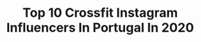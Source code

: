 ---
title: Top 10 Crossfit Instagram Influencers In Portugal In 2020
description: >-
  Find top crossfit Instagram influencers in Portugal in 2020. Most popular hashtags: #crossfit #portugal #fitness #bodybuilding.
platform: Instagram
hits: 12
text_top: See the top-rated Instagram accounts on inBeat.
text_bottom: inBeat holds 12 Instagram influencers like this in Portugal for you to pitch.
profiles:
  - username: "andresantosvet"
    fullname: >-
      André Santos
    bio: >-
      ➡️ Vet Doc 🐺🐯🦎🐰💉 at @hospitalveterinariodorestelo🏥 ➡️ Internal Medicine & Cardiology ♥️ ➡️ Crossfit addict 🏋🏻 ➡️ Clinical Cases/Vet Stuff
    location: "Portugal"
    followers: 110035
    engagement: 492
    commentsToLikes: 0.014935
    id: ck0w61rqx6i2n0i19yoi62ql1
    verified: false
    hashtags: "#puppylove, #vetlife, #veterinaria, #dogsofinstagram"
  - username: "trainermiguel24"
    fullname: >-
      Sérgio Miguel
    bio: >-
      🥑 | Fitness & Nutrition 🏋️‍♂️ | CrossFit ❤️ | Mais de 4000 clientes com resultados em todo o mundo
    location: "Portugal"
    followers: 13835
    engagement: 294
    commentsToLikes: 0.022801
    id: ck9whf8vdxlbk0j78aufxpy66
    verified: false
    hashtags: "#fitness, #porto, #portugal, #fit"
  - username: "hgracy95"
    fullname: >-
      Gracy • Crossfit
    bio: >-
      Be the best version of yourself YouTube link in the bio Coach at @supremuscrossfit 🇧🇪 🇮🇩 living in 🇵🇹 @Prozis: GRACE10
    location: "Portugal"
    followers: 15150
    engagement: 822
    commentsToLikes: 0.039112
    id: ck9hbmdt6hhe80j78upw6qswd
    verified: false
    hashtags: "#bodypositive, #quoteoftheday, #bepositive, #summervibes"
  - username: "alannimal16"
    fullname: >-
      Ａｌａｎｎａ  M a r i a
    bio: >-
      OR 👩🏻‍⚕️💉 CF Games Team 17’ ⚒🖤 5x CF Regionals @xendurance @fitcoveraustralia : code ALANNA Inspiring others through an active & healthy lifestyle
    location: "Portugal"
    followers: 11521
    engagement: 525
    commentsToLikes: 0.027913
    id: ck5hmt3xpmkpp0i119lcb9hy8
    verified: false
    hashtags: "#womenofcrossfit, #crossfitbabes, #strongwomen, #beautifuldestinations"
  - username: "vera_silva_9"
    fullname: >-
      Vera Silva
    bio: >-
      @hexxeeofficial coupon discount VERA20 @crossandrun coupon discount vera10 @picsil_sport coupon discount VERA10
    location: "Portugal"
    followers: 21190
    engagement: 350
    commentsToLikes: 0.013368
    id: ckaot51e4uez90i78dirap3s8
    verified: false
    hashtags: "#health, #onlyfitgirls, #herbalifenutrition, #hexxeeofficial"
  - username: "lovecristiano_"
    fullname: >-
      Cristiano Ronaldo
    bio: >-
      Fanpage dedicated to the king of football 🇵🇹🤴 The GOAT 🐐 Cristiano ronaldo 🤴 HD pictures 🎥 HD videos 📽 🙌🏻 No Watermarks 🙌🏻
    location: "Portugal"
    followers: 80692
    engagement: 304
    commentsToLikes: 0.004110
    id: ck135sml231120i199ktzjhbc
    verified: false
    hashtags: "#cr7underwear, #ucl, #sr4, #evaronaldo"
  - username: "inkartluis"
    fullname: >-
      LUÍS FIGUEIREDO ART
    bio: >-
      Freelancer artist 🇵🇹 Available COMMISSIONS & ONLINE LESSONS TWITCH ACCOUNT:
    location: "Portugal"
    followers: 82495
    engagement: 355
    commentsToLikes: 0.015587
    id: ck137ndqvceks0i19qbxxr8zw
    verified: false
    hashtags: "#panties, #artist, #animefanart, #art"
  - username: "tuliofsazevedo"
    fullname: >-
      Túlio Azevedo
    bio: >-
      📍 𝖮𝗉𝗈𝗋𝗍𝗈 🔛 𝖫𝗂𝗌𝖻𝗈𝗇 📸 𝖫𝗂𝖿𝖾𝗌𝗍𝗒𝗅𝖾 | 𝖬𝖾𝗇𝗌𝗐𝖾𝖺𝗋 | 𝖲𝗉𝗈𝗋𝗍 📩 𝖣𝖬 / 𝖤-𝗆𝖺𝗂𝗅 𝖿𝗈𝗋 𝖼𝗈𝗅𝗅𝖺𝖻𝗈𝗋𝖺𝗍𝗂𝗈𝗇𝗌 ☀️ @solariomegasun.pt
    location: "Portugal"
    followers: 10431
    engagement: 652
    commentsToLikes: 0.076075
    id: ck8t839ruiy5w0j78i6kf2m6t
    verified: false
    hashtags: "#outfit, #fashionblogger, #streetfashion, #lookofthedays"
  - username: "zeblackturboofficial"
    fullname: >-
      Zé Preto
    bio: >-
      ◾inhuman core strength😈 ◾born in 1971 natural strength💪 ◾60+ sec world record FL👽
    location: "Portugal"
    followers: 48693
    engagement: 491
    commentsToLikes: 0.051767
    id: ck6tulw93h34k0j71i5ndwdae
    verified: false
    hashtags: "#viralvideoschannel, #bodybuilding, #challengeyourself, #calisthenicsrevolution"
  - username: "fit_with_lia"
    fullname: >-
      🇱​🇮​🇦​
    bio: >-
      💉𝗡𝘂𝗿𝘀𝗲 💙𝗕𝗼𝗱𝘆𝗯𝘂𝗶𝗹𝗱𝗶𝗻𝗴 👖𝗔𝗺𝗯𝗮𝘀𝘀𝗮𝗱𝗼𝗿 @catslegs.fitnesswear 🔹𝗖𝘂𝗽𝗮𝗼: 𝗘𝗟𝗜𝗔𝗡𝗔𝟭𝟬 @zumub.pt #fitnessgirl #gym #fitness
    location: "Portugal"
    followers: 11799
    engagement: 784
    commentsToLikes: 0.051686
    id: ckap3nmgb3rj60i78yk8si2rv
    verified: false
    hashtags: "#bikinigirl, #agachaquecresce, #lifestyle, #beautiful"
---